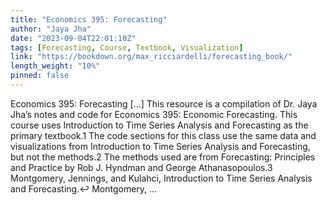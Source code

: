 ```yaml
---
title: "Economics 395: Forecasting"
author: "Jaya Jha"
date: "2023-09-04T22:01:10Z"
tags: [Forecasting, Course, Textbook, Visualization]
link: "https://bookdown.org/max_ricciardelli/forecasting_book/"
length_weight: "10%"
pinned: false
---
```


Economics 395: Forecasting [...] This resource is a compilation of Dr. Jaya Jha’s notes and code for Economics 395: Economic Forecasting. This course uses Introduction to Time Series Analysis and Forecasting as the primary textbook.1 The code sections for this class use the same data and visualizations from Introduction to Time Series Analysis and Forecasting, but not the methods.2 The methods used are from Forecasting: Principles and Practice by Rob J. Hyndman and George Athanasopoulos.3 Montgomery, Jennings, and Kulahci, Introduction to Time Series Analysis and Forecasting.↩︎ Montgomery, ...

